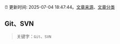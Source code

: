 :alarm_clock: 更新时间: 2025-07-04 18:47:44。[文章来源](/README.md)、[文章分类](/TAGS.md)

## Git、SVN


> 关键字：`Git`、`SVN`



